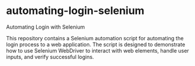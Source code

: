 # automating-login-selenium
Automating Login with Selenium 

This repository contains a Selenium automation script for automating the login process to a web application. The script is designed to demonstrate how to use Selenium WebDriver to interact with web elements, handle user inputs, and verify successful logins.

